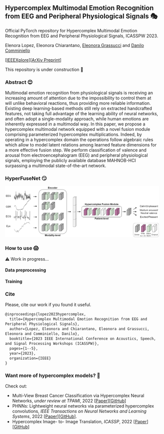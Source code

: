 ## Hypercomplex Multimodal Emotion Recognition from EEG and Peripheral Physiological Signals :performing_arts:

Official PyTorch repository for Hypercomplex Multimodal Emotion Recognition from EEG and Peripheral Physiological Signals, ICASSPW 2023.

Elenora Lopez, Eleonora Chiarantano, [Eleonora Grassucci](https://sites.google.com/uniroma1.it/eleonoragrassucci/home-page) and [Danilo Comminiello](https://danilocomminiello.site.uniroma1.it/)

[[IEEEXplore](https://ieeexplore.ieee.org/abstract/document/10193329)][[ArXiv Preprint](https://arxiv.org/abs/2204.05798)]

This repository is under construction :hammer:

### Abstract :blush:

Multimodal emotion recognition from physiological signals is receiving an increasing amount of attention due to the impossibility to control them at will unlike behavioral reactions, thus providing more reliable information. Existing deep learning-based methods still rely on extracted handcrafted features, not taking full advantage of the learning ability of neural networks, and often adopt a single-modality approach, while human emotions are inherently expressed in a multimodal way. In this paper, we propose a hypercomplex multimodal network equipped with a novel fusion module comprising parameterized hypercomplex multiplications. Indeed, by operating in a hypercomplex domain the operations follow algebraic rules which allow to model latent relations among learned feature dimensions for a more effective fusion step. We perform classification of valence and arousal from electroencephalogram (EEG) and peripheral physiological signals, employing the publicly available database MAHNOB-HCI surpassing a multimodal state-of-the-art network.

### HyperFuseNet :smirk:

<img src="method.png"/>

### How to use :scream:

:warning: Work in progress...

#### Data preprocessing

#### Training

### Cite

Please, cite our work if you found it useful.

```
@inproceedings{lopez2023hypercomplex,
  title={Hypercomplex Multimodal Emotion Recognition from EEG and Peripheral Physiological Signals},
  author={Lopez, Eleonora and Chiarantano, Eleonora and Grassucci, Eleonora and Comminiello, Danilo},
  booktitle={2023 IEEE International Conference on Acoustics, Speech, and Signal Processing Workshops (ICASSPW)},
  pages={1--5},
  year={2023},
  organization={IEEE}
}
```

### Want more of hypercomplex models? :busts_in_silhouette:

Check out:

* Multi-View Breast Cancer Classification via Hypercomplex Neural Networks, _under review at TPAMI_, 2022 [[Paper](https://arxiv.org/abs/2204.05798)][[GitHub](https://github.com/ispamm/PHBreast/)]
* PHNNs: Lightweight neural networks via parameterized hypercomplex convolutions, _IEEE Transactions on Neural Networks and Learning Systems_, 2022 [[Paper](https://ieeexplore.ieee.org/document/9983846)][[GitHub](https://github.com/elegan23/hypernets)].
* Hypercomplex Image- to- Image Translation, _ICASSP_, 2022 [[Paper](https://ieeexplore.ieee.org/document/9892119)][[GitHub](https://github.com/ispamm/HI2I)]
